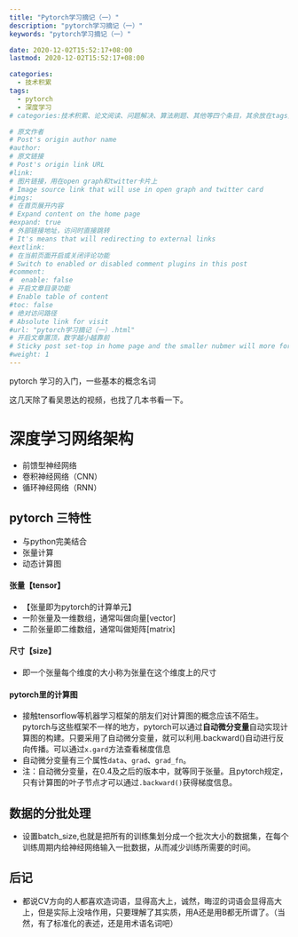 ```yaml
---
title: "Pytorch学习摘记（一）"
description: "pytorch学习摘记（一）"
keywords: "pytorch学习摘记（一）"

date: 2020-12-02T15:52:17+08:00
lastmod: 2020-12-02T15:52:17+08:00

categories:
  - 技术积累
tags:
  - pytorch
  - 深度学习
# categories:技术积累、论文阅读、问题解决、算法刷题、其他等四个条目，其余放在tags里面。

# 原文作者
# Post's origin author name
#author:
# 原文链接
# Post's origin link URL
#link:
# 图片链接，用在open graph和twitter卡片上
# Image source link that will use in open graph and twitter card
#imgs:
# 在首页展开内容
# Expand content on the home page
#expand: true
# 外部链接地址，访问时直接跳转
# It's means that will redirecting to external links
#extlink:
# 在当前页面开启或关闭评论功能
# Switch to enabled or disabled comment plugins in this post
#comment:
#  enable: false
# 开启文章目录功能
# Enable table of content
#toc: false
# 绝对访问路径
# Absolute link for visit
#url: "pytorch学习摘记（一）.html"
# 开启文章置顶，数字越小越靠前
# Sticky post set-top in home page and the smaller nubmer will more forward.
#weight: 1
---
```


pytorch 学习的入门，一些基本的概念名词

<!--more-->


这几天除了看吴恩达的视频，也找了几本书看一下。   
# 深度学习网络架构   
- 前馈型神经网络   
- 卷积神经网络（CNN）  
- 循环神经网络（RNN）   
## pytorch 三特性   
- 与python完美结合   
- 张量计算   
- 动态计算图   
#### 张量【tensor】   
- 【张量即为pytorch的计算单元】   
- 一阶张量及一维数组，通常叫做向量[vector]   
- 二阶张量即二维数组，通常叫做矩阵[matrix]   
#### 尺寸【size】   
- 即一个张量每个维度的大小称为张量在这个维度上的尺寸 
#### pytorch里的计算图   
- 接触tensorflow等机器学习框架的朋友们对计算图的概念应该不陌生。pytorch与这些框架不一样的地方，pytorch可以通过**自动微分变量**自动实现计算图的构建。只要采用了自动微分变量，就可以利用.backward()自动进行反向传播。可以通过`x.gard`方法查看梯度信息
- 自动微分变量有三个属性`data`、`grad`、`grad_fn`。   
- 注：自动微分变量，在0.4及之后的版本中，就等同于张量。且pytorch规定，只有计算图的叶子节点才可以通过`.backward()`获得梯度信息。   
## 数据的分批处理   

- 设置batch_size,也就是把所有的训练集划分成一个批次大小的数据集，在每个训练周期内给神经网络输入一批数据，从而减少训练所需要的时间。   
 ## 后记   
- 都说CV方向的人都喜欢造词语，显得高大上，诚然，晦涩的词语会显得高大上，但是实际上没啥作用，只要理解了其实质，用A还是用B都无所谓了。（当然，有了标准化的表述，还是用术语名词吧）   
